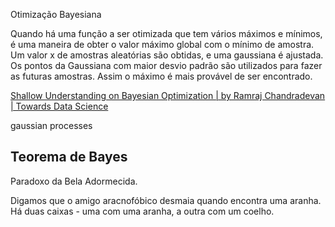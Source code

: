 
Otimização Bayesiana

Quando há uma função a ser otimizada que tem vários máximos e mínimos, é uma maneira de obter o valor máximo global com o mínimo de amostra.
Um valor x de amostras aleatórias são obtidas, e uma gaussiana é ajustada. Os pontos da Gaussiana com maior desvio padrão são utilizados para fazer as futuras amostras. Assim o máximo é mais provável de ser encontrado.

[Shallow Understanding on Bayesian Optimization | by Ramraj Chandradevan | Towards Data Science](https://towardsdatascience.com/shallow-understanding-on-bayesian-optimization-324b6c1f7083)

gaussian processes

## Teorema de Bayes


Paradoxo da Bela Adormecida.

Digamos que o amigo aracnofóbico desmaia quando encontra uma aranha. Há duas caixas - uma com uma aranha, a outra com um coelho.

